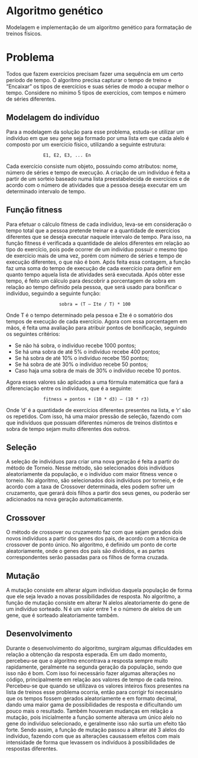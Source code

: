 # Algoritmo genético
Modelagem e implementação de um algoritmo genético para formatação de treinos físicos.

# Problema
Todos que fazem exercícios precisam fazer uma sequência em um certo período de tempo. O algoritmo precisa capturar o tempo de treino e “Encaixar” os tipos de exercícios e suas séries de modo a ocupar melhor o tempo. Considere no mínimo 5 tipos de exercícios, com tempos e número de séries diferentes.

## Modelagem do indivíduo
Para a modelagem da solução para esse problema, estuda-se utilizar um indivíduo em que seu gene seja formado por uma lista em que cada alelo é composto por um exercício físico, utilizando a seguinte estrutura:

                  E1, E2, E3, ... En
      
Cada exercício consiste num objeto, possuindo como atributos: nome, número de séries e tempo de execução. A criação de um indivíduo é feita a partir de um sorteio baseado numa lista preestabelecida de exercícios e de acordo com o número de atividades que a pessoa deseja executar em um determinado intervalo de tempo.

## Função fitness
Para efetuar o cálculo fitness de cada indivíduo, leva-se em consideração o tempo total que a pessoa pretende treinar e a quantidade de exercícios diferentes que se deseja executar naquele intervalo de tempo. Para isso, na função fitness é verificada a quantidade de alelos diferentes em relação ao tipo do exercício, pois pode ocorrer de um indivíduo possuir o mesmo tipo de exercício mais de uma vez, porém com número de séries e tempo de execução diferentes, o que não é bom. Após feita essa contagem, a função faz uma soma do tempo de execução de cada exercício para definir em quanto tempo aquela lista de atividades será executada. Após obter esse tempo, é feito um cálculo para descobrir a porcentagem de sobra em relação ao tempo definido pela
pessoa, que será usado para bonificar o indivíduo, seguindo a seguinte função:

                        sobra = (T – Σte / T) * 100

Onde T é o tempo determinado pela pessoa e Σte é o somatório dos tempos de execução de cada exercício. Agora com essa porcentagem em mãos, é feita uma avaliação para atribuir pontos de bonificação, seguindo os seguintes critérios:

- Se não há sobra, o indivíduo recebe 1000 pontos;
- Se há uma sobra de até 5% o indivíduo recebe 400 pontos;
- Se há sobra de até 10% o indivíduo recebe 150 pontos;
- Se há sobra de até 30% o indivíduo recebe 50 pontos;
- Caso haja uma sobra de mais de 30% o indivíduo recebe 10 pontos.

Agora esses valores são aplicados a uma fórmula matemática que fará a diferenciação entre os indivíduos, que é a seguinte:

                  fitness = pontos + (10 * d3) – (10 * r3)

Onde ‘d’ é a quantidade de exercícios diferentes presentes na lista, e ‘r’ são os repetidos. Com isso, há uma maior pressão de seleção, fazendo com que indivíduos que possuam diferentes números de treinos distintos e sobra de tempo sejam muito diferentes dos outros.

## Seleção
A seleção de indivíduos para criar uma nova geração é feita a partir do método de Torneio. Nesse método, são selecionados dois indivíduos aleatoriamente da população, e o indivíduo com maior fitness vence o torneio. No algoritmo, são selecionados dois indivíduos por torneio, e de acordo com a taxa de Crossover determinada, eles podem sofrer um cruzamento, que gerará dois filhos a partir dos seus genes, ou poderão ser adicionados na nova geração automaticamente.

## Crossover
O método de crossover ou cruzamento faz com que sejam gerados dois novos indivíduos a partir dos genes dos pais, de acordo com a técnica de crossover de ponto único. No algoritmo, é definido um ponto de corte aleatoriamente, onde o genes dos pais são divididos, e as partes correspondentes serão passadas para os filhos de forma cruzada.

## Mutação
A mutação consiste em alterar algum indivíduo daquela população de forma que ele seja levado a novas possibilidades de resposta. No algoritmo, a função de mutação consiste em alterar N alelos aleatoriamente do gene de um indivíduo sorteado. N é um valor entre 1 e o número de alelos de um gene, que é sorteado aleatoriamente também.

## Desenvolvimento
Durante o desenvolvimento do algoritmo, surgiram algumas dificuldades em relação a obtenção da resposta esperada. Em um dado momento, percebeu-se que o algoritmo encontrava a resposta sempre muito rapidamente, geralmente na segunda geração da população, sendo que isso não é bom. Com isso foi necessário fazer algumas alterações no código, principalmente em relação aos valores de tempo de cada treino. Percebeu-se que quando se utilizava os valores inteiros fixos presentes na lista de treinos esse problema
ocorria, então para corrigir foi necessário que os tempos fossem gerados aleatoriamente e em formato decimal, dando uma maior  gama de possibilidades de resposta e dificultando um pouco mais o resultado. Também houveram mudanças em relação a mutação, pois inicialmente a função somente alterava um único alelo no gene do indivíduo selecionado, e geralmente isso não surtia um efeito tão forte. Sendo assim, a função de mutação passou a alterar até 3 alelos do indivíduo, fazendo com que as alterações causassem efeitos com mais intensidade de forma que levassem os indivíduos à possibilidades de respostas diferentes.

